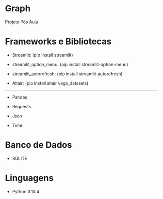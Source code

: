 # Graph

Projeto Pós Aula


# Frameworks e Bibliotecas 

- Streamlit: (pip install streamlit)

- streamlit_option_menu: (pip install streamlit-option-menu)

- streamlit_autorefresh: (pip install streamlit-autorefresh)

- Altair: (pip install altair vega_datasets)

-----------------------------------------------------------

- Pandas

- Requests

- Json

- Time

# Banco de Dados

- SQLITE

# Linguagens

- Python 3.10.4
